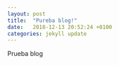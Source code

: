 ```yaml
---
layout: post
title:  "Pureba blog!"
date:   2018-12-13 20:52:24 +0100
categories: jekyll update
---
```

Prueba blog 